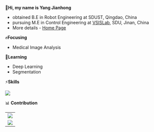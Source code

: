 
 
👋**Hi, my name is Yang Jianhong**

* obtained B.E in Robot Engineering at SDUST, Qingdao, China 
* pursuing M.E in Control Engineering at [VSISLab](http://www.vsislab.com/), SDU, Jinan, China
* More details -  [Home Page](https://ychienhung.github.io/)

✊**Focusing**
* Medical Image Analysis

🌱**Learning**
* Deep Learning
* Segmentation

⚡**Skills**

<p align="left">
  <a href="https://skillicons.dev">
    <img src="https://skillicons.dev/icons?i=c,cpp,py,matlab,linux,cmake,opencv,pytorch,qt&theme=light" />
  </a>
</p>

📊 **Contribution**
<table align="bottom">

<tr>
  <td align="left">
    <a href="https://github.com/anuraghazra/github-readme-stats">
      <img src="https://github-readme-stats.vercel.app/api?username=YChienHung&show_icons=true&include_all_commits=true&theme=buefy&hide_border=true&hide_title=true&card_width=400px" 
      />
    </a>
  </td>
</tr>

<tr>
  <td align="left">
    <a href="https://github.com/anuraghazra/github-readme-stats">
      <img src="https://github-readme-stats.vercel.app/api/top-langs/?username=YChienHung&layout=compact&theme=buefy&hide_border=true&bg_color=F6F8FA&card_width=300px&exclude_repo=ychienhung.github.io,YChienHung.github.io,ros-class-projects,academic,blog_deploy,blog-source" 
      />
    </a>
  </td>
</tr>
  
</table> 
